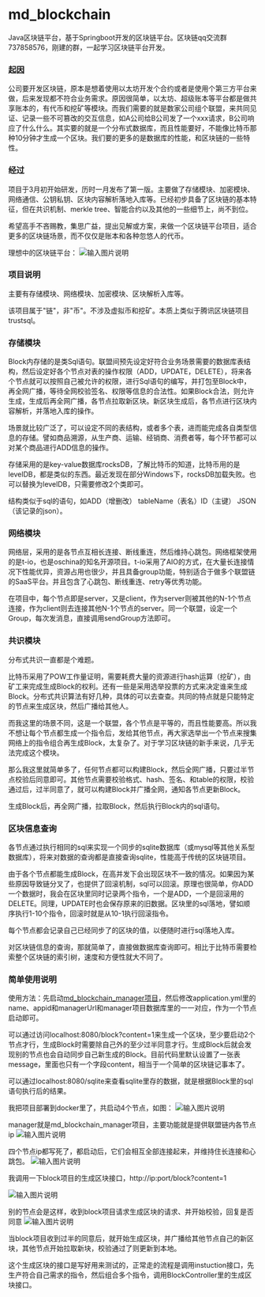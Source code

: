# md_blockchain
Java区块链平台，基于Springboot开发的区块链平台。区块链qq交流群737858576，刚建的群，一起学习区块链平台开发。
### 起因

公司要开发区块链，原本是想着使用以太坊开发个合约或者是使用个第三方平台来做，后来发现都不符合业务需求。原因很简单，以太坊、超级账本等平台都是做共享账本的，有代币和挖矿等模块。而我们需要的就是数家公司组个联盟，来共同见证、记录一些不可篡改的交互信息，如A公司给B公司发了一个xxx请求，B公司响应了什么什么。其实要的就是一个分布式数据库，而且性能要好，不能像比特币那种10分钟才生成一个区块。我们要的更多的是数据库的性能，和区块链的一些特性。

### 经过

项目于3月初开始研发，历时一月发布了第一版。主要做了存储模块、加密模块、网络通信、公钥私钥、区块内容解析落地入库等。已经初步具备了区块链的基本特征，但在共识机制、merkle tree、智能合约以及其他的一些细节上，尚不到位。

希望高手不吝赐教，集思广益，提出见解或方案，来做一个区块链平台项目，适合更多的区块链场景，而不仅仅是账本和各种忽悠人的代币。

理想中的区块链平台：
![输入图片说明](https://img-blog.csdn.net/2018021113252218 "在这里输入图片标题")

### 项目说明
主要有存储模块、网络模块、加密模块、区块解析入库等。

该项目属于"链"，非"币"。不涉及虚拟币和挖矿。本质上类似于腾讯区块链项目trustsql。

### 存储模块
Block内存储的是类Sql语句。联盟间预先设定好符合业务场景需要的数据库表结构，然后设定好各个节点对表的操作权限（ADD，UPDATE，DELETE），将来各个节点就可以按照自己被允许的权限，进行Sql语句的编写，并打包至Block中，再全网广播，等待全网校验签名、权限等信息的合法性。如果Block合法，则允许生成，生成后再全网广播，各节点拉取新区块。新区块生成后，各节点进行区块内容解析，并落地入库的操作。

场景就比较广泛了，可以设定不同的表结构，或者多个表，进而能完成各自类型信息的存储。譬如商品溯源，从生产商、运输、经销商、消费者等，每个环节都可以对某个商品进行ADD信息的操作。

存储采用的是key-value数据库rocksDB，了解比特币的知道，比特币用的是levelDB，都是类似的东西。最近发现在部分Windows下，rocksDB加载失败。也可以替换为levelDB，只需要修改2个类即可。

结构类似于sql的语句，如ADD（增删改） tableName（表名）ID（主键） JSON（该记录的json）。

### 网络模块
网络层，采用的是各节点互相长连接、断线重连，然后维持心跳包。网络框架使用的是t-io，也是oschina的知名开源项目。t-io采用了AIO的方式，在大量长连接情况下性能优异，资源占用也很少，并且具备group功能，特别适合于做多个联盟链的SaaS平台。并且包含了心跳包、断线重连、retry等优秀功能。

在项目中，每个节点即是server，又是client，作为server则被其他的N-1个节点连接，作为client则去连接其他N-1个节点的server。同一个联盟，设定一个Group，每次发消息，直接调用sendGroup方法即可。

### 共识模块
分布式共识一直都是个难题。

比特币采用了POW工作量证明，需要耗费大量的资源进行hash运算（挖矿），由矿工来完成生成Block的权利。还有一些是采用选举投票的方式来决定谁来生成Block。分布式共识算法有好几种，具体的可以去查查。共同的特点就是只能特定的节点来生成区块，然后广播给其他人。

而我这里的场景不同，这是一个联盟，各个节点是平等的，而且性能要高。所以我不想让每个节点都生成一个指令后，发给其他节点，再大家选举出一个节点来搜集网络上的指令组合再生成Block，太复杂了。对于学习区块链的新手来说，几乎无法完成这个模块。

那么我这里就简单多了，任何节点都可以构建Block，然后全网广播，只要过半节点校验后同意即可。其他节点需要校验格式、hash、签名、和table的权限，校验通过后，过半同意了，就可以构建Block并广播全网，通知各节点更新Block。

生成Block后，再全网广播，拉取Block，然后执行Block内的sql语句。

### 区块信息查询

各节点通过执行相同的sql来实现一个同步的sqlite数据库（或mysql等其他关系型数据库），将来对数据的查询都是直接查询sqlite，性能高于传统的区块链项目。

由于各个节点都能生成Block，在高并发下会出现区块不一致的情况。如果因为某些原因导致链分叉了，也提供了回滚机制，sql可以回滚。原理也很简单，你ADD一个数据时，我会在区块里同时记录两个指令，一个是ADD，一个是回滚用的DELETE。同理，UPDATE时也会保存原来的旧数据。区块里的sql落地，譬如顺序执行1-10个指令，回滚时就是从10-1执行回滚指令。

每个节点都会记录自己已经同步了的区块的值，以便随时进行sql落地入库。

对区块链信息的查询，那就简单了，直接做数据库查询即可。相比于比特币需要检索整个区块链的索引树，速度和方便性就大不同了。

### 简单使用说明

使用方法：先启动[md_blockchain_manager项目](https://gitee.com/tianyalei/md_blockchain_manager)，然后修改application.yml里的name、appid和managerUrl和manager项目数据库里的一一对应，作为一个节点启动即可。

可以通过访问localhost:8080/block?content=1来生成一个区块，至少要启动2个节点才行，生成Block时需要除自己外的至少过半同意才行。生成Block后就会发现别的节点也会自动同步自己新生成的Block。目前代码里默认设置了一张表message，里面也只有一个字段content，相当于一个简单的区块链记事本了。

可以通过localhost:8080/sqlite来查看sqlite里存的数据，就是根据Block里的sql语句执行后的结果。

我把项目部署到docker里了，共启动4个节点，如图：
![输入图片说明](https://gitee.com/uploads/images/2018/0404/105151_c8931604_303698.png "1.png")

manager就是md_blockchain_manager项目，主要功能就是提供联盟链内各节点ip
![输入图片说明](https://gitee.com/uploads/images/2018/0404/105409_5e24cb3a_303698.png "1.png")

四个节点ip都写死了，都启动后，它们会相互全部连接起来，并维持住长连接和心跳包。
![输入图片说明](https://gitee.com/uploads/images/2018/0404/105748_bc6896d8_303698.png "1.png")

我调用一下block项目的生成区块接口，http://ip:port/block?content=1

![输入图片说明](https://gitee.com/uploads/images/2018/0404/105945_9e7f946f_303698.png "1.png")

别的节点会是这样，收到block项目请求生成区块的请求、并开始校验，回复是否同意
![输入图片说明](https://gitee.com/uploads/images/2018/0404/110142_cae21d7f_303698.png "1.png")

当block项目收到过半的同意后，就开始生成区块，并广播给其他节点自己的新区块，其他节点开始拉取新块，校验通过了则更新到本地。

这个生成区块的接口是写好用来测试的，正常走的流程是调用instuction接口，先生产符合自己需求的指令，然后组合多个指令，调用BlockController里的生成区块接口。


